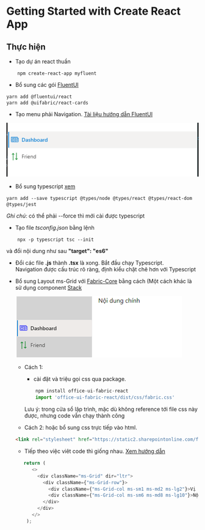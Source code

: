 # Getting Started with Create React App

## Thực hiện

- Tạo dự án react thuần

```dos
    npm create-react-app myfluent
```

- Bổ sung các gói [FluentUI](https://developer.microsoft.com/en-us/fluentui)

```dos
yarn add @fluentui/react
yarn add @uifabric/react-cards
```

- Tạo menu phải Navigation. [Tài liệu hướng dẫn FluentUI](https://developer.microsoft.com/en-us/fluentui#/controls/web/nav)

![ảnh kết quả](pasteimage/2022-09-25-23-10-12.png)

- Bổ sung typescript [xem](https://create-react-app.dev/docs/adding-typescript/)

```dos
yarn add --save typescript @types/node @types/react @types/react-dom @types/jest
```

*Ghi chú*: có thể phải --force thì mới cài được typescript

- Tạo file *tsconfig.json* bằng lệnh

```dos
    npx -p typescript tsc --init
```
  
  và đổi nội dung như sau **"target": "es6"**

- Đổi các file **.js** thành **.tsx** là xong. Bắt đầu chạy Typescript. <br/>
  Navigation được cấu trúc rõ ràng, định kiểu chặt chẽ hơn với Typescript

- Bổ sung Layout ms-Grid với [Fabric-Core](https://developer.microsoft.com/en-us/fluentui#/get-started/web#fabric-core) bằng cách  (Một cách khác là sử dụng component [Stack](https://developer.microsoft.com/en-us/fluentui#/controls/web/stack)

  ![Ảnh kết quả](pasteimage/2022-09-26-00-48-53.png)
  - Cách 1:
    - cài đặt và triệu gọi css qua package.

    ```typescript
        npm install office-ui-fabric-react
        import 'office-ui-fabric-react/dist/css/fabric.css'
    ```

    Lưu ý: trong cửa sổ lập trình, mặc dù không reference tới file css này được, nhưng code vẫn chạy thành công

  - Cách 2: hoặc bổ sung css trực tiếp vào html. 

  ```html
  <link rel="stylesheet" href="https://static2.sharepointonline.com/files/fabric/office-ui-fabric-core/11.0.0/css/fabric.min.css"/>
  ```

  - Tiếp theo việc viêt code thì giống nhau. [Xem hướng dẫn](https://developer.microsoft.com/en-us/fluentui#/styles/web/layout)

  ```typescript
     return (
        <>
          <div className="ms-Grid" dir="ltr">
            <div className={"ms-Grid-row"}>
              <div className={"ms-Grid-col ms-sm1 ms-md2 ms-lg2"}>Vị trí bên trái</div>
              <div className={"ms-Grid-col ms-sm6 ms-md8 ms-lg10"}>Nội dung chính</div>
            </div>
          </div>
        </>
      );
  ```
